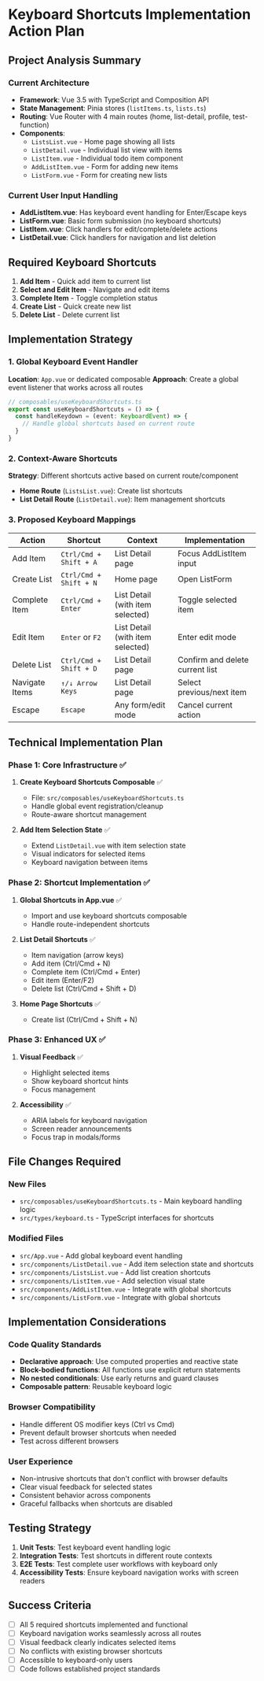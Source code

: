# Keyboard Shortcuts Implementation Action Plan

## Project Analysis Summary

### Current Architecture
- **Framework**: Vue 3.5 with TypeScript and Composition API
- **State Management**: Pinia stores (`listItems.ts`, `lists.ts`)
- **Routing**: Vue Router with 4 main routes (home, list-detail, profile, test-function)
- **Components**: 
  - `ListsList.vue` - Home page showing all lists
  - `ListDetail.vue` - Individual list view with items
  - `ListItem.vue` - Individual todo item component
  - `AddListItem.vue` - Form for adding new items
  - `ListForm.vue` - Form for creating new lists

### Current User Input Handling
- **AddListItem.vue**: Has keyboard event handling for Enter/Escape keys
- **ListForm.vue**: Basic form submission (no keyboard shortcuts)
- **ListItem.vue**: Click handlers for edit/complete/delete actions
- **ListDetail.vue**: Click handlers for navigation and list deletion

## Required Keyboard Shortcuts

1. **Add Item** - Quick add item to current list
2. **Select and Edit Item** - Navigate and edit items
3. **Complete Item** - Toggle completion status
4. **Create List** - Quick create new list
5. **Delete List** - Delete current list

## Implementation Strategy

### 1. Global Keyboard Event Handler
**Location**: `App.vue` or dedicated composable
**Approach**: Create a global event listener that works across all routes

```typescript
// composables/useKeyboardShortcuts.ts
export const useKeyboardShortcuts = () => {
  const handleKeydown = (event: KeyboardEvent) => {
    // Handle global shortcuts based on current route
  }
}
```

### 2. Context-Aware Shortcuts
**Strategy**: Different shortcuts active based on current route/component
- **Home Route** (`ListsList.vue`): Create list shortcuts
- **List Detail Route** (`ListDetail.vue`): Item management shortcuts

### 3. Proposed Keyboard Mappings

| Action | Shortcut | Context | Implementation |
|--------|----------|---------|----------------|
| Add Item | `Ctrl/Cmd + Shift + A` | List Detail page | Focus AddListItem input |
| Create List | `Ctrl/Cmd + Shift + N` | Home page | Open ListForm |
| Complete Item | `Ctrl/Cmd + Enter` | List Detail (with item selected) | Toggle selected item |
| Edit Item | `Enter` or `F2` | List Detail (with item selected) | Enter edit mode |
| Delete List | `Ctrl/Cmd + Shift + D` | List Detail page | Confirm and delete current list |
| Navigate Items | `↑/↓ Arrow Keys` | List Detail page | Select previous/next item |
| Escape | `Escape` | Any form/edit mode | Cancel current action |

## Technical Implementation Plan

### Phase 1: Core Infrastructure ✅
1. **Create Keyboard Shortcuts Composable** ✅
   - File: `src/composables/useKeyboardShortcuts.ts`
   - Handle global event registration/cleanup
   - Route-aware shortcut management

2. **Add Item Selection State** ✅
   - Extend `ListDetail.vue` with item selection state
   - Visual indicators for selected items
   - Keyboard navigation between items

### Phase 2: Shortcut Implementation ✅
1. **Global Shortcuts in App.vue** ✅
   - Import and use keyboard shortcuts composable
   - Handle route-independent shortcuts

2. **List Detail Shortcuts** ✅
   - Item navigation (arrow keys)
   - Add item (Ctrl/Cmd + N)
   - Complete item (Ctrl/Cmd + Enter)
   - Edit item (Enter/F2)
   - Delete list (Ctrl/Cmd + Shift + D)

3. **Home Page Shortcuts** ✅
   - Create list (Ctrl/Cmd + Shift + N)

### Phase 3: Enhanced UX ✅
1. **Visual Feedback** ✅
   - Highlight selected items
   - Show keyboard shortcut hints
   - Focus management

2. **Accessibility** ✅
   - ARIA labels for keyboard navigation
   - Screen reader announcements
   - Focus trap in modals/forms

## File Changes Required

### New Files
- `src/composables/useKeyboardShortcuts.ts` - Main keyboard handling logic
- `src/types/keyboard.ts` - TypeScript interfaces for shortcuts

### Modified Files
- `src/App.vue` - Add global keyboard event handling
- `src/components/ListDetail.vue` - Add item selection state and shortcuts
- `src/components/ListsList.vue` - Add list creation shortcuts
- `src/components/ListItem.vue` - Add selection visual state
- `src/components/AddListItem.vue` - Integrate with global shortcuts
- `src/components/ListForm.vue` - Integrate with global shortcuts

## Implementation Considerations

### Code Quality Standards
- **Declarative approach**: Use computed properties and reactive state
- **Block-bodied functions**: All functions use explicit return statements
- **No nested conditionals**: Use early returns and guard clauses
- **Composable pattern**: Reusable keyboard logic

### Browser Compatibility
- Handle different OS modifier keys (Ctrl vs Cmd)
- Prevent default browser shortcuts when needed
- Test across different browsers

### User Experience
- Non-intrusive shortcuts that don't conflict with browser defaults
- Clear visual feedback for selected states
- Consistent behavior across components
- Graceful fallbacks when shortcuts are disabled

## Testing Strategy
1. **Unit Tests**: Test keyboard event handling logic
2. **Integration Tests**: Test shortcuts in different route contexts
3. **E2E Tests**: Test complete user workflows with keyboard only
4. **Accessibility Tests**: Ensure keyboard navigation works with screen readers

## Success Criteria
- [ ] All 5 required shortcuts implemented and functional
- [ ] Keyboard navigation works seamlessly across all routes
- [ ] Visual feedback clearly indicates selected items
- [ ] No conflicts with existing browser shortcuts
- [ ] Accessible to keyboard-only users
- [ ] Code follows established project standards

